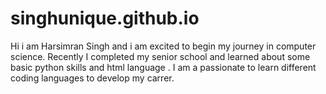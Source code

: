 # singhunique.github.io
Hi i am Harsimran Singh and i am excited to begin my journey in computer science. Recently I completed my senior school and learned about some basic python skills and html language . I am a  passionate to learn different coding languages to develop my carrer. 
